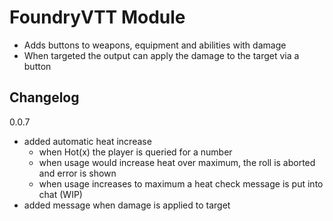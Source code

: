 
# FoundryVTT Module

- Adds buttons to weapons, equipment and abilities with damage
- When targeted the output can apply the damage to the target via a button

## Changelog
0.0.7
- added automatic heat increase
  - when Hot(x) the player is queried for a number
  - when usage would increase heat over maximum, the roll is aborted and error is shown
  - when usage increases to maximum a heat check message is put into chat (WIP)
- added message when damage is applied to target